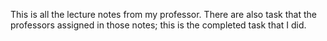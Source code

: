 This is all the lecture notes from my professor.
There are also task that the professors assigned in those notes; this is the completed task that I did.